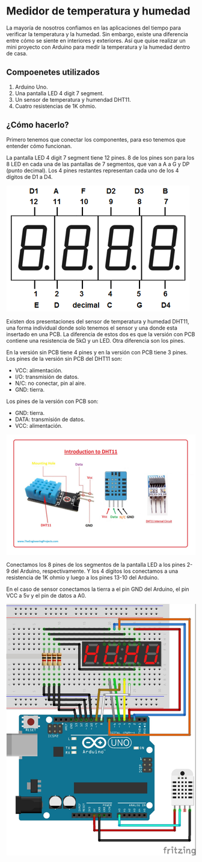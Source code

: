 # Medidor de temperatura y humedad

La mayoría de nosotros confiamos en las aplicaciones del tiempo para verificar la temperatura y la humedad. Sin embargo, existe una diferencia entre cómo se siente en interiores y exteriores. Así que quise realizar un mini proyecto con Arduino para medir la temperatura y la humedad dentro de casa.

## Compoenetes utilizados

1. Arduino Uno.
2. Una pantalla LED 4 digit 7 segment.
3. Un sensor de temperatura y humendad DHT11.
4. Cuatro resistencias de 1K ohmio.

## ¿Cómo hacerlo?

Primero tenemos que conectar los componentes, para eso tenemos que entender cómo funcionan.

La pantalla LED 4 digit 7 segment tiene 12 pines. 8 de los pines son para los 8 LED en cada una de las pantallas de 7 segmentos, que van a A a G y DP (punto decimal). Los 4 pines restantes representan cada uno de los 4 dígitos de D1 a D4.

![](./.static/4Digit7Segment.png)

Existen dos presentaciones del sensor de temperatura y humedad DHT11, una forma individual donde solo tenemos el sensor y una donde esta insertado en una PCB. La diferencia de estos dos es que la versión con PCB contiene una resistencia de 5kΩ y un LED. Otra diferencia son los pines.

En la versión sin PCB tiene 4 pines y en la versión con PCB tiene 3 pines. Los pines de la versión sin PCB del DHT11 son:

- VCC: alimentación.
- I/O: transmisión de datos.
- N/C: no conectar, pin al aire.
- GND: tierra.

Los pines de la versión con PCB son:

- GND: tierra.
- DATA: transmisión de datos.
- VCC: alimentación.

![](./.static/dht11.jpg)

Conectamos los 8 pines de los segmentos de la pantalla LED a los pines 2-9 del Arduino, respectivamente. Y los 4 dígitos los conectamos a una resistencia de 1K ohmio y luego a los pines 13-10 del Arduino.

En el caso de sensor conectamos la tierra a el pin GND del Arduino, el pin VCC a 5v y el pin de datos a A0.

![](./.static/TemperaturaHumedad.jpg)